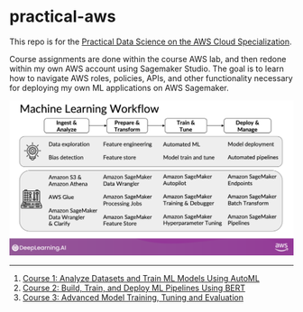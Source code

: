 # practical-aws
This repo is for the [Practical Data Science on the AWS Cloud Specialization](https://www.coursera.org/specializations/practical-data-science).

Course assignments are done within the course AWS lab, and then redone within my own AWS account using Sagemaker Studio. The goal is to learn how to navigate AWS roles, policies, APIs, and other functionality necessary for deploying my own ML applications on AWS Sagemaker.

![Overview of the Full Course](./images/ml_sagemaker.png "Practical Data Science on AWS")

***

1. [Course 1: Analyze Datasets and Train ML Models Using AutoML](https://github.com/curtpond/practical-aws/tree/main/nb/week1)
2. [Course 2: Build, Train, and Deploy ML Pipelines Using BERT](https://github.com/curtpond/practical-aws/tree/main/nb/week2)
3. [Course 3: Advanced Model Training, Tuning and Evaluation](https://github.com/curtpond/practical-aws/tree/main/nb/week3)



